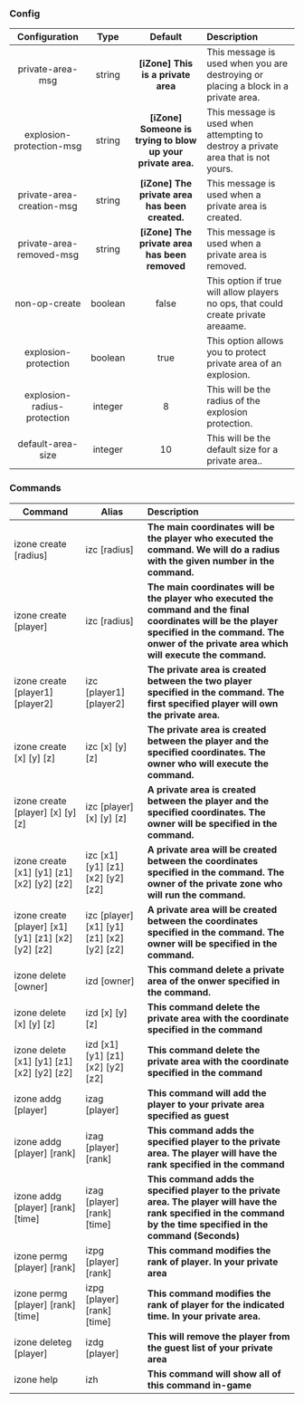 ### Config

| Configuration | Type | Default | Description |
| :---: | :---: | :---: | :--- |
| private-area-msg | string | __[iZone] This is a private area__ | This message is used when you are destroying or placing a block in a private area. |
| explosion-protection-msg | string | __[iZone] Someone is trying to blow up your private area.__ | This message is used when attempting to destroy a private area that is not yours. |
| private-area-creation-msg | string | __[iZone] The private area has been created.__ | This message is used when a private area is created. |
| private-area-removed-msg | string | __[iZone] The private area has been removed__ | This message is used when a private area is removed. |
| non-op-create | boolean | false | This option if true will allow players no ops, that could create private areaame. |
| explosion-protection | boolean | true | This option allows you to protect private area of an explosion. |
| explosion-radius-protection | integer | 8 | This will be the radius of the explosion protection. |
| default-area-size | integer | 10 | This will be the default size for a private area.. |


### Commands

| Command  | Alias    | Description |
| -------- | -------- | :---------- |
|  izone create [radius]                               |izc [radius] | **The main coordinates will be the player who executed the command. We will do a radius with the given number in the command.** |
|  izone create [player]                               | izc [radius] | **The main coordinates will be the player who executed the command and the final coordinates will be the player specified in the command. The onwer of the private area which will execute the command.**| 
|  izone create [player1] [player2]                    | izc [player1] [player2] | **The private area is created between the two player specified in the command. The first specified player will own the private area.**| 
|  izone create [x] [y] [z]                            | izc [x] [y] [z] | **The private area is created between the player and the specified coordinates. The owner who will execute the command.**|
|  izone create [player] [x] [y] [z]                   | izc [player] [x] [y] [z]  | **A private area is created between the player and the specified coordinates. The owner will be specified in the command.**|
|  izone create [x1] [y1] [z1] [x2] [y2] [z2]          | izc [x1] [y1] [z1] [x2] [y2] [z2] | **A private area will be created between the coordinates specified in the command. The owner of the private zone who will run the command.**|
|  izone create [player] [x1] [y1] [z1] [x2] [y2] [z2] | izc [player] [x1] [y1] [z1] [x2] [y2] [z2]   | **A private area will be created between the coordinates specified in the command. The owner will be specified in the command.**|
| izone delete [owner]	| izd [owner] | **This command delete a private area of the onwer specified in the command.**|
| izone delete [x] [y] [z] | izd [x] [y] [z] | **This command delete the private area with the coordinate specified in the  command** |
| izone delete [x1] [y1] [z1] [x2] [y2] [z2] | izd [x1] [y1] [z1] [x2] [y2] [z2] | **This command delete the private area with the coordinate specified in the  command** |
| izone addg [player] | izag [player] | **This command will add the player to your private area specified as guest** |
| izone addg [player] [rank] | izag [player] [rank] | **This command adds the specified player to the private area. The player will have the rank specified in the command** |
| izone addg [player] [rank] [time] | izag [player] [rank] [time] | **This command adds the specified player to the private area. The player will have the rank specified in the command by the time specified in the command (Seconds)** |
| izone permg [player] [rank] | izpg [player] [rank] | **This command modifies the rank of player. In your private area** |
| izone permg [player] [rank] [time] | izpg [player] [rank] [time] | **This command modifies the rank of player for the indicated time. In your private area.** |
| izone deleteg [player] | izdg [player] | **This will remove the player from the guest list of your private area** |
| izone help | izh | **This command will show all of this command in-game** |

